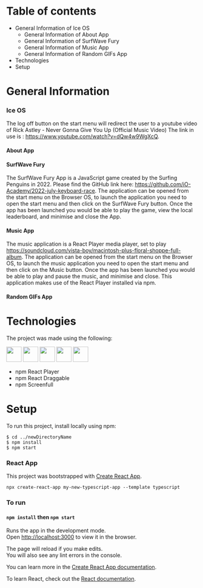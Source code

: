 # Table of contents 
* General Information of Ice OS
  * General Information of About App
  * General Information of SurfWave Fury
  * General Information of Music App
  * General Information of Random GIFs App
* Technologies
* Setup

# General Information
### Ice OS




The log off button on the start menu will redirect the user to a youtube video of Rick Astley - Never Gonna Give You Up (Official Music Video)
The link in use is : https://www.youtube.com/watch?v=dQw4w9WgXcQ.  

#### About App

#### SurfWave Fury
The SurfWave Fury App is a JavaScript game created by the Surfing Penguins in 2022. Please find the GitHub link here: https://github.com/iO-Academy/2022-july-keyboard-race.
The application can be opened from the start menu on the Browser OS, to launch the application you need to open the start menu and then click on the SurfWave Fury button. Once the app has been launched you would be able to play the game, view the local leaderboard, and minimise and close the App.
#### Music App
The music application is a React Player media player, set to play https://soundcloud.com/vista-boy/macintosh-plus-floral-shoppe-full-album.
The application can be opened from the start menu on the Browser OS, to launch the music application you need to open the start menu and then click on the Music button. Once the app has been launched you would be able to play and pause the music, and minimise and close. This application makes use of the React Player installed via npm.
#### Random GIFs App

# Technologies
The project was made using the following:

<img src="https://cdn.jsdelivr.net/gh/devicons/devicon/icons/react/react-original-wordmark.svg" height="40px" />
<img src="https://cdn.jsdelivr.net/gh/devicons/devicon/icons/typescript/typescript-original.svg" height="40px" />
<img src="https://cdn.jsdelivr.net/gh/devicons/devicon/icons/html5/html5-original.svg" height="40px" />
<img src="https://cdn.jsdelivr.net/gh/devicons/devicon/icons/sass/sass-original.svg" height="40px" />
<img src="https://cdn.jsdelivr.net/gh/devicons/devicon/icons/npm/npm-original-wordmark.svg" height="40px"/>

* npm React Player
* npm React Draggable 
* npm Screenfull

# Setup
To run this project, install locally using npm:

    $ cd ../newDirectoryName 
    $ npm install 
    $ npm start


### React App

This project was bootstrapped with [Create React App](https://github.com/facebook/create-react-app).

    npx create-react-app my-new-typescript-app --template typescript

### To run

#### `npm install` then `npm start`
Runs the app in the development mode.\
Open [http://localhost:3000](http://localhost:3000) to view it in the browser.

The page will reload if you make edits.\
You will also see any lint errors in the console.



You can learn more in the [Create React App documentation](https://facebook.github.io/create-react-app/docs/getting-started).

To learn React, check out the [React documentation](https://reactjs.org/).
